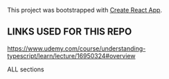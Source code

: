 This project was bootstrapped with [Create React App](https://github.com/facebook/create-react-app).

## LINKS USED FOR THIS REPO


https://www.udemy.com/course/understanding-typescript/learn/lecture/16950324#overview

ALL sections
